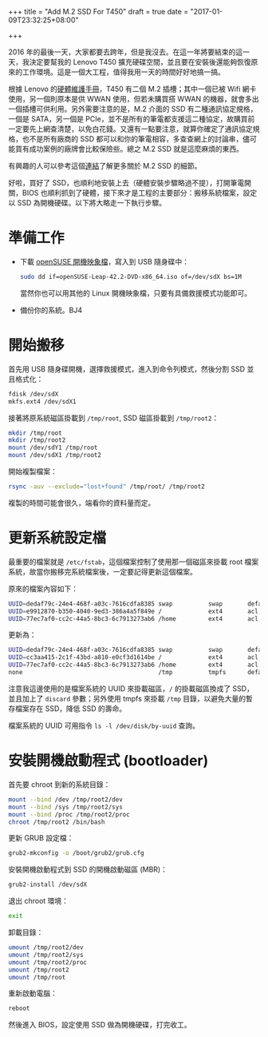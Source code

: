 +++
title = "Add M.2 SSD For T450"
draft = true
date = "2017-01-09T23:32:25+08:00"

+++

2016 年的最後一天，大家都要去跨年，但是我沒去。在這一年將要結束的這一天，我決定要幫我的 Lenovo T450
擴充硬碟空間，並且要在安裝後還能夠恢復原來的工作環境。這是一個大工程，值得我用一天的時間好好地搞一搞。

根據 Lenovo 的[硬體維護手冊](https://download.lenovo.com/pccbbs/mobiles_pdf/t450_hmm_en_sp40a27225.pdf)，T450
有二個 M.2 插槽；其中一個已被 Wifi 網卡使用，另一個則原本是供 WWAN 使用，但若未購買搭 WWAN
的機器，就會多出一個插槽可供利用。另外需要注意的是，M.2 介面的 SSD 有二種通訊協定規格，一個是
SATA，另一個是 PCIe，並不是所有的筆電都支援這二種協定，故購買前一定要先上網查清楚，以免白花錢。又還有一點要注意，就算你確定了通訊協定規格，也不是所有廠商的 SSD 都可以和你的筆電相容，多查查網上的討論串，儘可能買有成功案例的廠牌會比較保險些。總之 M.2 SSD 就是這麼麻煩的東西。

有興趣的人可以參考這個[連結](http://www.tpuser.idv.tw/wp/?p=2647)了解更多關於 M.2 SSD 的細節。

好啦，買好了 SSD，也順利地安裝上去（硬體安裝步驟略過不提），打開筆電開關，BIOS 也順利抓到了硬體，接下來才是工程的主要部分：搬移系統檔案，設定以 SSD 為開機硬碟。以下將大略走一下執行步驟。

# 準備工作
*   下載 [openSUSE 開機映象檔](https://software.opensuse.org)，寫入到 USB 隨身碟中：

    ~~~bash
    sudo dd if=openSUSE-Leap-42.2-DVD-x86_64.iso of=/dev/sdX bs=1M
    ~~~

    當然你也可以用其他的 Linux 開機映象檔，只要有具備救援模式功能即可。

*   備份你的系統。BJ4

# 開始搬移
首先用 USB 隨身碟開機，選擇救援模式，進入到命令列模式，然後分割 SSD 並且格式化：

~~~bash
fdisk /dev/sdX
mkfs.ext4 /dev/sdX1
~~~

接著將原系統磁區掛載到 `/tmp/root`, SSD 磁區掛載到 `/tmp/root2`：

~~~bash
mkdir /tmp/root
mkdir /tmp/root2
mount /dev/sdY1 /tmp/root
mount /dev/sdX1 /tmp/root2
~~~

開始複製檔案：

~~~bash
rsync -auv --exclude="lost+found" /tmp/root/ /tmp/root2
~~~

複製的時間可能會很久，端看你的資料量而定。

# 更新系統設定檔
最重要的檔案就是 `/etc/fstab`，這個檔案控制了使用那一個磁區來掛載 root 檔案系統，故當你搬移完系統檔案後，一定要記得更新這個檔案。

原來的檔案內容如下：

~~~bash
UUID=dedaf79c-24e4-468f-a03c-7616cdfa8385 swap          swap       defaults              0 0
UUID=e9912870-b350-4040-9ed3-386a4a5f849e /             ext4       acl,user_xattr        1 1
UUID=77ec7af0-cc2c-44a5-8bc3-6c7913273ab6 /home         ext4       acl,user_xattr        1 2
~~~

更新為：

~~~bash
UUID=dedaf79c-24e4-468f-a03c-7616cdfa8385 swap          swap       defaults              0 0
UUID=cc3aa415-2c1f-43bd-a810-e0cf3d1614be /             ext4       acl,user_xattr,discard 1 1
UUID=77ec7af0-cc2c-44a5-8bc3-6c7913273ab6 /home         ext4       acl,user_xattr        1 2
none                                      /tmp          tmpfs      defaults              0 0
~~~

注意我這邊使用的是檔案系統的 UUID 來掛載磁區，`/` 的掛載磁區換成了 SSD，並且加上了 `discard`
參數；另外使用 tmpfs 來掛載 `/tmp` 目錄，以避免大量的暫存檔案存在 SSD，降低 SSD 的壽命。

檔案系統的 UUID 可用指令 `ls -l /dev/disk/by-uuid` 查詢。

# 安裝開機啟動程式 (bootloader)
首先要 chroot 到新的系統目錄：

~~~bash
mount --bind /dev /tmp/root2/dev
mount --bind /sys /tmp/root2/sys
mount --bind /proc /tmp/root2/proc
chroot /tmp/root2 /bin/bash
~~~

更新 GRUB 設定檔：

~~~bash
grub2-mkconfig -o /boot/grub2/grub.cfg
~~~

安裝開機啟動程式到 SSD 的開機啟動磁區 (MBR)：

~~~bash
grub2-install /dev/sdX
~~~

退出 chroot 環境：

~~~bash
exit
~~~

卸載目錄：

~~~bash
umount /tmp/root2/dev
umount /tmp/root2/sys
umount /tmp/root2/proc
umount /tmp/root2
umount /tmp/root
~~~

重新啟動電腦：

~~~bash
reboot
~~~

然後進入 BIOS，設定使用 SSD 做為開機硬碟，打完收工。
